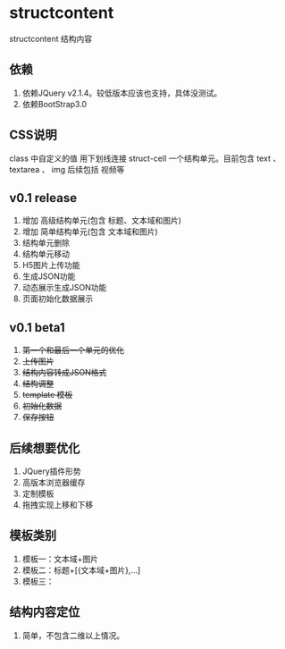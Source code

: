 # structcontent
structcontent 结构内容


## 依赖
1. 依赖JQuery v2.1.4。较低版本应该也支持，具体没测试。
2. 依赖BootStrap3.0


## CSS说明
class 中自定义的值 用下划线连接
struct-cell 一个结构单元。目前包含 text 、 textarea 、 img 后续包括 视频等


## v0.1 release
1. 增加 高级结构单元(包含 标题、文本域和图片)
2. 增加 简单结构单元(包含 文本域和图片)
3. 结构单元删除
4. 结构单元移动
5. H5图片上传功能
6. 生成JSON功能
7. 动态展示生成JSON功能
8. 页面初始化数据展示

## v0.1 beta1
1. ~~第一个和最后一个单元的优化~~
2. ~~上传图片~~
3. ~~结构内容转成JSON格式~~
4. ~~结构调整~~
5. ~~template 模板~~
6. ~~初始化数据~~
7. ~~保存按钮~~ 
 

## 后续想要优化
1. JQuery插件形势
2. 高版本浏览器缓存
3. 定制模板
4. 拖拽实现上移和下移

## 模板类别
1. 模板一：文本域+图片
2. 模板二：标题+[{文本域+图片},...]
3. 模板三：

## 结构内容定位
1. 简单，不包含二维以上情况。
